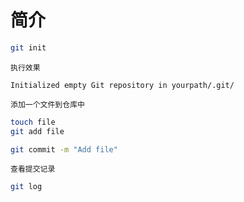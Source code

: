 # 简介

```bash
git init
```

`执行效果`

```shell
Initialized empty Git repository in yourpath/.git/
```

`添加一个文件到仓库中`

```bash
touch file
git add file
```



```bash
git commit -m "Add file"
```


`查看提交记录`

```bash
git log
```
